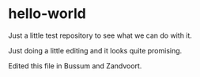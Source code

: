 # hello-world
Just a little test repository to see what we can do with it.

Just doing a little editing and it looks quite promising.

Edited this file in Bussum and Zandvoort.
